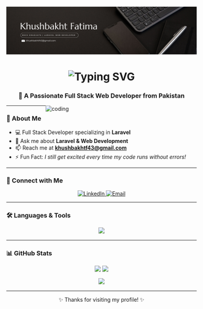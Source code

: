 <!-- Banner -->
![logo](https://github.com/Khushbakht2416/Khushbakht2416/blob/main/GitHub%20Banner.png)

<!-- Typing Animation -->
<h1 align="center">
  <img src="https://readme-typing-svg.herokuapp.com?font=Fira+Code&size=28&pause=1000&color=C0C0C0&background=000000&center=true&vCenter=true&width=650&lines=Hi+%F0%9F%91%8B%2C+I'm+Khushbakht+Fatima;Full+Stack+Web+Developer+%F0%9F%92%BB;Laravel++Flutter++JavaScript++PHP;Crafting+Beautiful+%26+Scalable+Websites" alt="Typing SVG" />
</h1>

<!-- About Me -->
<h3 align="center">🚀 A Passionate Full Stack Web Developer from Pakistan</h3>

<img align="right" alt="coding" width="400" src="https://media4.giphy.com/media/v1.Y2lkPTc5MGI3NjExdGc3Zzl1Z2tiMjNpeWk0a21hY2w2MXY1ZGsxcXQ1M3Rucml6b21xdCZlcD12MV9pbnRlcm5hbF9naWZfYnlfaWQmY3Q9Zw/FdblYGAIakSTaOLhNq/giphy.gif">

---

### 🌟 About Me
- 💻 Full Stack Developer specializing in **Laravel**  
- 💬 Ask me about **Laravel & Web Development**  
- 📫 Reach me at **khushbakhtf43@gmail.com**  
- ⚡ Fun Fact: *I still get excited every time my code runs without errors!*  

---

### 🤝 Connect with Me
<p align="center">
  <a href="https://linkedin.com/in/khushbakht fatima" target="blank">
    <img src="https://img.shields.io/badge/LinkedIn-%230077B5.svg?logo=linkedin&logoColor=white" alt="LinkedIn" />
  </a>
  <a href="mailto:khushbakhtf43@gmail.com">
    <img src="https://img.shields.io/badge/Email-D14836?logo=gmail&logoColor=white" alt="Email" />
  </a>
</p>

---

### 🛠️ Languages & Tools
<p align="center">
  <img src="https://skillicons.dev/icons?i=html,css,js,php,laravel,java,cpp,mysql,flutter,dart,bootstrap,tailwind,figma,sass" />
</p>

---

### 📊 GitHub Stats
<p align="center">
  <img src="https://github-readme-stats.vercel.app/api?username=Khushbakht2416&show_icons=true&theme=radical" height="180" />
  <img src="https://github-readme-stats.vercel.app/api/top-langs?username=Khushbakht2416&layout=compact&theme=radical" height="180" />
</p>

<p align="center">
  <img src="https://streak-stats.demolab.com?user=Khushbakht2416&theme=radical&hide_border=true" height="200" />
</p>

---
<p align="center">✨ Thanks for visiting my profile! ✨</p>
